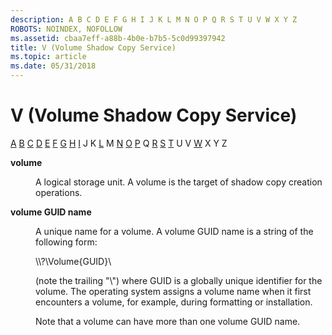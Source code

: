 ```yaml
---
description: A B C D E F G H I J K L M N O P Q R S T U V W X Y Z
ROBOTS: NOINDEX, NOFOLLOW
ms.assetid: cbaa7eff-a88b-4b0e-b7b5-5c0d99397942
title: V (Volume Shadow Copy Service)
ms.topic: article
ms.date: 05/31/2018
---
```


# V (Volume Shadow Copy Service)

[A](vssgloss-a.md) [B](vssgloss-b.md) [C](vssgloss-c.md) [D](vssgloss-d.md) [E](vssgloss-e.md) [F](vssgloss-f.md) [G](vssgloss-g.md) [H](vssgloss-h.md) [I](vssgloss-i.md) J K [L](vssgloss-l.md) M [N](vssgloss-n.md) [O](vssgloss-o.md) [P](vssgloss-p.md) Q [R](vssgloss-r.md) [S](vssgloss-s.md) [T](vssgloss-t.md) U V [W](vssgloss-w.md) X Y Z

<dl> <dt>

<span id="base.vssgloss_volume"></span><span id="BASE.VSSGLOSS_VOLUME"></span>**volume**
</dt> <dd>

A logical storage unit. A volume is the target of shadow copy creation operations.

</dd> <dt>

<span id="base.vssgloss_volume_name"></span><span id="BASE.VSSGLOSS_VOLUME_NAME"></span>**volume GUID name**
</dt> <dd>

A unique name for a volume. A volume GUID name is a string of the following form:

\\\\?\\Volume{GUID}\\

(note the trailing "\\") where GUID is a globally unique identifier for the volume. The operating system assigns a volume name when it first encounters a volume, for example, during formatting or installation.

Note that a volume can have more than one volume GUID name.

</dd> </dl>

 

 



